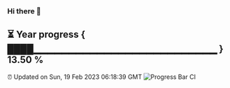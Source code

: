 ### Hi there 👋
⏳ Year progress { ████▁▁▁▁▁▁▁▁▁▁▁▁▁▁▁▁▁▁▁▁▁▁▁▁▁▁ } 13.50 %
---
⏰ Updated on Sun, 19 Feb 2023 06:18:39 GMT
![Progress Bar CI](https://github.com/liununu/liununu/workflows/Progress%20Bar%20CI/badge.svg)
